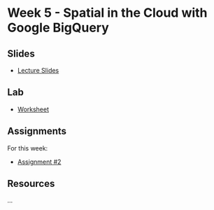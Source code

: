 # Week 5 - Spatial in the Cloud with Google BigQuery

## Slides
* [Lecture Slides](https://docs.google.com/presentation/d/1Mm5VBgHLITYFFL7S73FqQ-99jtM-YZMg5cxdSfF9FNU/edit?usp=sharing)

## Lab

* [Worksheet](https://github.com/musa-509-fall-2021/lab-03-bigquery)

## Assignments

For this week:
* [Assignment #2](https://github.com/musa-509-fall-2021/assignment-02-postgis-analytics)

## Resources
...
